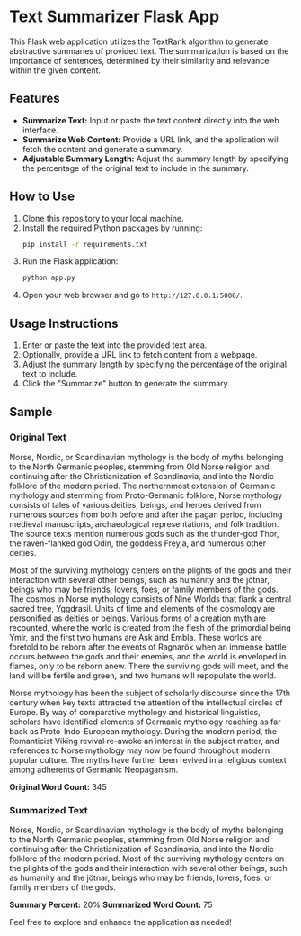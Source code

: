 # Text Summarizer Flask App

This Flask web application utilizes the TextRank algorithm to generate abstractive summaries of provided text. The summarization is based on the importance of sentences, determined by their similarity and relevance within the given content.

## Features

- **Summarize Text:** Input or paste the text content directly into the web interface.
- **Summarize Web Content:** Provide a URL link, and the application will fetch the content and generate a summary.
- **Adjustable Summary Length:** Adjust the summary length by specifying the percentage of the original text to include in the summary.

## How to Use

1. Clone this repository to your local machine.
2. Install the required Python packages by running:
   ```bash
   pip install -r requirements.txt
   ```
3. Run the Flask application:
   ```bash
   python app.py
   ```
4. Open your web browser and go to `http://127.0.0.1:5000/`.

## Usage Instructions

1. Enter or paste the text into the provided text area.
2. Optionally, provide a URL link to fetch content from a webpage.
3. Adjust the summary length by specifying the percentage of the original text to include.
4. Click the "Summarize" button to generate the summary.

## Sample

### Original Text

Norse, Nordic, or Scandinavian mythology is the body of myths belonging to the North Germanic peoples, stemming from Old Norse religion and continuing after the Christianization of Scandinavia, and into the Nordic folklore of the modern period. The northernmost extension of Germanic mythology and stemming from Proto-Germanic folklore, Norse mythology consists of tales of various deities, beings, and heroes derived from numerous sources from both before and after the pagan period, including medieval manuscripts, archaeological representations, and folk tradition. The source texts mention numerous gods such as the thunder-god Thor, the raven-flanked god Odin, the goddess Freyja, and numerous other deities.

Most of the surviving mythology centers on the plights of the gods and their interaction with several other beings, such as humanity and the jötnar, beings who may be friends, lovers, foes, or family members of the gods. The cosmos in Norse mythology consists of Nine Worlds that flank a central sacred tree, Yggdrasil. Units of time and elements of the cosmology are personified as deities or beings. Various forms of a creation myth are recounted, where the world is created from the flesh of the primordial being Ymir, and the first two humans are Ask and Embla. These worlds are foretold to be reborn after the events of Ragnarök when an immense battle occurs between the gods and their enemies, and the world is enveloped in flames, only to be reborn anew. There the surviving gods will meet, and the land will be fertile and green, and two humans will repopulate the world.

Norse mythology has been the subject of scholarly discourse since the 17th century when key texts attracted the attention of the intellectual circles of Europe. By way of comparative mythology and historical linguistics, scholars have identified elements of Germanic mythology reaching as far back as Proto-Indo-European mythology. During the modern period, the Romanticist Viking revival re-awoke an interest in the subject matter, and references to Norse mythology may now be found throughout modern popular culture. The myths have further been revived in a religious context among adherents of Germanic Neopaganism.

**Original Word Count:** 345

### Summarized Text

Norse, Nordic, or Scandinavian mythology is the body of myths belonging to the North Germanic peoples, stemming from Old Norse religion and continuing after the Christianization of Scandinavia, and into the Nordic folklore of the modern period. Most of the surviving mythology centers on the plights of the gods and their interaction with several other beings, such as humanity and the jötnar, beings who may be friends, lovers, foes, or family members of the gods.

**Summary Percent:** 20%
**Summarized Word Count:** 75

Feel free to explore and enhance the application as needed!
